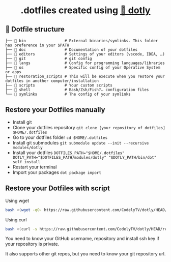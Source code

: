 <h1 align="center">
  .dotfiles created using <a href="https://github.com/CodelyTV/dotly">🌚 dotly</a>
</h1>

## 🌴 Dotfile structure
```
├── 📁 bin                 # External binaries/symlinks. This folder has preference in your $PATH
├── 📁 doc                 # Documentation of your dotfiles
├── 📁 editors             # Settings of your editors (vscode, IDEA, …)
├── 📁 git                 # git config
├── 📁 langs               # Config for programming languages/libraries
├── 📁 os                  # Specific config of your Operative System or apps
├── 📁 restoration_scripts # This will be execute when you restore your dotfiles in another computer/installation
├── 📁 scripts             # Your custom scripts
├── 📁 shell               # Bash/Zsh/Fish?… configuration files
└── 📁 symlinks            # The config of your symlinks
```

## Restore your Dotfiles manually

* Install git
* Clone your dotfiles repository `git clone [your repository of dotfiles] $HOME/.dotfiles`
* Go to your dotfiles folder `cd $HOME/.dotfiles`
* Install git submodules `git submodule update --init --recursive modules/dotly`
* Install your dotfiles `DOTFILES_PATH="$HOME/.dotfiles" DOTLY_PATH="$DOTFILES_PATH/modules/dotly" "$DOTLY_PATH/bin/dot" self install`
* Restart your terminal
* Import your packages `dot package import`

## Restore your Dotfiles with script

Using wget
```bash
bash <(wget -qO- https://raw.githubusercontent.com/CodelyTV/dotly/HEAD/restorer)
```

Using curl
```bash
bash <(curl -s https://raw.githubusercontent.com/CodelyTV/dotly/HEAD/restorer)
```

You need to know your GitHub username, repository and install ssh key if your repository is private.

It also supports other git repos, but you need to know your git repository url.
